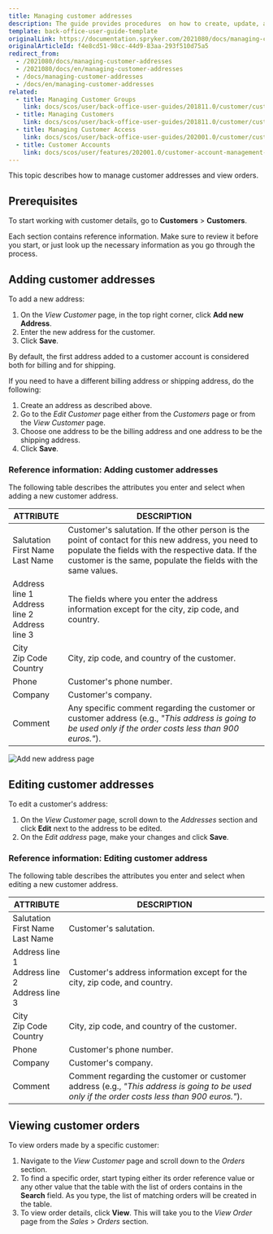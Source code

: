 ```yaml
---
title: Managing customer addresses
description: The guide provides procedures  on how to create, update, and view customer addresses in the Back Office
template: back-office-user-guide-template
originalLink: https://documentation.spryker.com/2021080/docs/managing-customer-addresses
originalArticleId: f4e8cd51-98cc-44d9-83aa-293f510d75a5
redirect_from:
  - /2021080/docs/managing-customer-addresses
  - /2021080/docs/en/managing-customer-addresses
  - /docs/managing-customer-addresses
  - /docs/en/managing-customer-addresses
related:
  - title: Managing Customer Groups
    link: docs/scos/user/back-office-user-guides/201811.0/customer/customers-customer-access-customer-groups/managing-customer-groups.html
  - title: Managing Customers
    link: docs/scos/user/back-office-user-guides/201811.0/customer/customers-customer-access-customer-groups/managing-customers.html
  - title: Managing Customer Access
    link: docs/scos/user/back-office-user-guides/202001.0/customer/customers-customer-access-customer-groups/managing-customer-access.html
  - title: Customer Accounts
    link: docs/scos/user/features/202001.0/customer-account-management-feature-overview/customer-account-management-feature-overview.html
---
```


This topic describes how to manage customer addresses and view orders.

## Prerequisites

To start working with customer details, go to **Customers** > **Customers**.

Each section contains reference information. Make sure to review it before you start, or just look up the necessary information as you go through the process.

## Adding customer addresses

To add a new address:
1. On the *View Customer* page, in the top right corner, click **Add new Address**.
2. Enter the new address for the customer.
3. Click **Save**.

By default, the first address added to a customer account is considered both for billing and for shipping.

If you need to have a different billing address or shipping address, do the following:
1. Create an address as described above.
2. Go to the *Edit Customer* page either from the *Customers* page or from the *View Customer* page.
3. Choose one address to be the billing address and one address to be the shipping address.
4. Click **Save**.

### Reference information: Adding customer addresses

The following table describes the attributes you enter and select when adding a new customer address.

| ATTRIBUTE| DESCRIPTION |
|---|---|
|Salutation</br>First Name</br>Last Name|Customer's salutation. If the other person is the point of contact for this new address, you need to populate the fields with the respective data. If the customer is the same, populate the fields with the same values.|
|Address line 1</br>Address line 2</br>Address line 3|The fields where you enter the address information except for the city, zip code, and country.|
|City</br>Zip Code</br>Country|City, zip code, and country of the customer.|
|Phone|Customer's phone number.|
|Company|Customer's company.|
|Comment|Any specific comment regarding the customer or customer address (e.g., _"This address is going to be used only if the order costs less than 900 euros."_).|
![Add new address page](https://spryker.s3.eu-central-1.amazonaws.com/docs/User+Guides/Back+Office+User+Guides/Customers/Customers%3A+Reference+Information/Add+new+address+page.png)

## Editing customer addresses

To edit a customer's address:
1. On the *View Customer* page, scroll down to the *Addresses* section and click **Edit** next to the address to be edited.
2. On the *Edit address* page, make your changes and click **Save**.

### Reference information: Editing customer address

The following table describes the attributes you enter and select when editing a new customer address.

| ATTRIBUTE| DESCRIPTION |
|---|---|
|Salutation</br>First Name</br>Last Name|Customer's salutation.|
|Address line 1</br>Address line 2</br>Address line 3|Customer's address information except for the city, zip code, and country.|
|City</br>Zip Code</br>Country|City, zip code, and country of the customer.|
|Phone|Customer's phone number.|
|Company|Customer's company.|
|Comment|Comment regarding the customer or customer address (e.g., _"This address is going to be used only if the order costs less than 900 euros."_).|

## Viewing customer orders

To view orders made by a specific customer:
1. Navigate to the *View Customer* page and scroll down to the *Orders* section.
2. To find a specific order, start typing either its order reference value or any other value that the table with the list of orders contains in the **Search** field. As you type, the list of matching orders will be created in the table.
3. To view order details, click **View**. This will take you to the *View Order* page from the *Sales* > *Orders* section.

